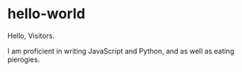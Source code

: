# hello-world

Hello, Visitors.

I am proficient in writing JavaScript and Python, and as well as eating pierogies.
